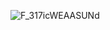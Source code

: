 
![F_317icWEAASUNd](https://github.com/Yoeshen/Yoeshen/assets/22130752/6acbcf49-fd97-409a-b1db-f080bf63405f)
